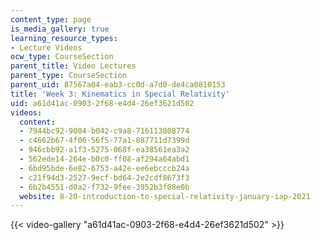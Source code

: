 ```yaml
---
content_type: page
is_media_gallery: true
learning_resource_types:
- Lecture Videos
ocw_type: CourseSection
parent_title: Video Lectures
parent_type: CourseSection
parent_uid: 87567a04-eab3-cc0d-a7d0-de4ca0810153
title: 'Week 3: Kinematics in Special Relativity'
uid: a61d41ac-0903-2f68-e4d4-26ef3621d502
videos:
  content:
  - 7944bc92-9004-b042-c9a8-716113808774
  - c4662b67-4f06-56f5-77a1-087711d7399d
  - 946cbb92-a1f3-5275-068f-ea38561ea3a2
  - 562ede14-264e-b0c0-ff08-af294a64abd1
  - 6bd95bde-6e82-6753-a42e-ee6ebcccb24a
  - c21f94d3-2527-9ecf-bd64-2e2cdf8673f3
  - 6b2b4551-d0a2-f732-9fee-3952b3f08e0b
  website: 8-20-introduction-to-special-relativity-january-iap-2021
---
```



{{< video-gallery "a61d41ac-0903-2f68-e4d4-26ef3621d502" >}}

